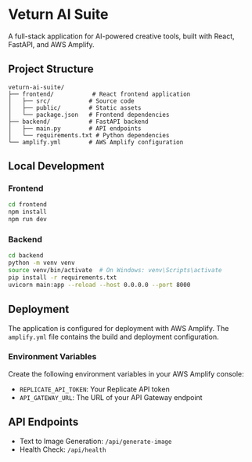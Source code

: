 # Veturn AI Suite

A full-stack application for AI-powered creative tools, built with React, FastAPI, and AWS Amplify.

## Project Structure

```
veturn-ai-suite/
├── frontend/           # React frontend application
│   ├── src/           # Source code
│   ├── public/        # Static assets
│   └── package.json   # Frontend dependencies
├── backend/           # FastAPI backend
│   ├── main.py        # API endpoints
│   └── requirements.txt # Python dependencies
└── amplify.yml        # AWS Amplify configuration
```

## Local Development

### Frontend
```bash
cd frontend
npm install
npm run dev
```

### Backend
```bash
cd backend
python -m venv venv
source venv/bin/activate  # On Windows: venv\Scripts\activate
pip install -r requirements.txt
uvicorn main:app --reload --host 0.0.0.0 --port 8000
```

## Deployment

The application is configured for deployment with AWS Amplify. The `amplify.yml` file contains the build and deployment configuration.

### Environment Variables

Create the following environment variables in your AWS Amplify console:

- `REPLICATE_API_TOKEN`: Your Replicate API token
- `API_GATEWAY_URL`: The URL of your API Gateway endpoint

## API Endpoints

- Text to Image Generation: `/api/generate-image`
- Health Check: `/api/health`